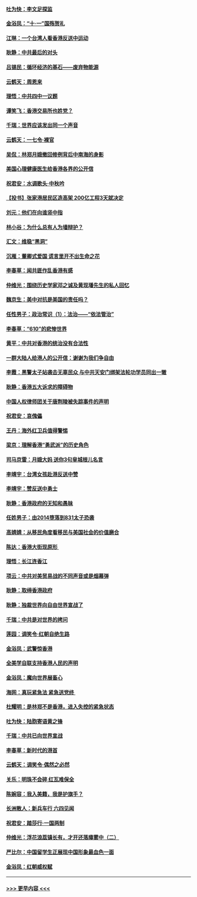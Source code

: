 #### [吐为快：李文足探监](../pages/nsc993/n11509622.md?t=09091811) 
#### [金浴凤：“十‧一”国殇贺礼](../pages/nsc993/n11509593.md?t=09091811) 
#### [江琳：一个台湾人看香港反送中运动](../pages/nsc993/n11509211.md?t=09091811) 
#### [耿静：中共最后的对头](../pages/nsc993/n11508308.md?t=09091811) 
#### [吕锡民：循环经济的基石——废弃物能源](../pages/nsc993/n11508212.md?t=09091811) 
#### [云鹤天：周恩来](../pages/nsc993/n11508055.md?t=09091811) 
#### [理悟：中共四中一议题](../pages/nsc993/n11507782.md?t=09091811) 
#### [谭笑飞：香港交易所也姓党？](../pages/nsc993/n11507753.md?t=09091811) 
#### [千瑞：世界应该发出同一个声音](../pages/nsc993/n11507290.md?t=09091811) 
#### [云鹤天：一七令‧裸官](../pages/nsc993/n11507177.md?t=09091811) 
#### [吴侃：林郑月娥撤回修例背后中南海的身影](../pages/nsc993/n11506876.md?t=09091811) 
#### [美国心理健康医生给香港各界的公开信](../pages/nsc993/n11506809.md?t=09091811) 
#### [祝君安：水调歌头‧中秋吟](../pages/nsc993/n11506758.md?t=09091811) 
#### [【投书】张家港居民区造高架 200亿工程3天就决定](../pages/nsc993/n11506682.md?t=09091811) 
#### [刘元：他们在向谁竖中指](../pages/nsc993/n11505384.md?t=09091811) 
#### [林小谷：为什么总有人为墙辩护？](../pages/nsc993/n11505226.md?t=09091811) 
#### [汇文：维稳“黑洞”](../pages/nsc993/n11504347.md?t=09091811) 
#### [沉雁：董卿式爱国 谎言里开不出生命之花](../pages/nsc993/n11503215.md?t=09091811) 
#### [李春草：闻共匪作乱香港有感](../pages/nsc993/n11503072.md?t=09091811) 
#### [仲维光：围绕历史学家邓之诚及黄现璠先生的私人回忆](../pages/nsc993/n11501330.md?t=09091811) 
#### [魏京生：美中对抗是美国的责任吗？](../pages/nsc993/n11500723.md?t=09091811) 
#### [任性男子：政治常识（1）：法治——“依法管治”](../pages/nsc993/n11500791.md?t=09091811) 
#### [李春草：“610”的悲惨世界](../pages/nsc993/n11501141.md?t=09091811) 
#### [黄平：中共对香港的统治没有合法性](../pages/nsc993/n11499473.md?t=09091811) 
#### [一群大陆人给港人的公开信：谢谢为我们争自由](../pages/nsc993/n11500402.md?t=09091811) 
#### [李霞：黑警太子站袭击无辜民众 与中共天安门绑架法轮功学员同出一辙](../pages/nsc993/n11499805.md?t=09091811) 
#### [耿静：香港五大诉求的障碍物](../pages/nsc993/n11497578.md?t=09091811) 
#### [中国人权律师团关于唐荆陵被失踪事件的声明](../pages/nsc993/n11500014.md?t=09091811) 
#### [祝君安：哀傀儡](../pages/nsc993/n11499776.md?t=09091811) 
#### [王丹：海外红卫兵值得警惕](../pages/nsc993/n11498138.md?t=09091811) 
#### [梁京：理解香港“勇武派”的历史角色](../pages/nsc993/n11498006.md?t=09091811) 
#### [司马京雷：月娥大妈  送你3句皇城根儿名言](../pages/nsc993/n11497885.md?t=09091811) 
#### [李靖宇：台湾女孩赴港反送中赞](../pages/nsc993/n11497721.md?t=09091811) 
#### [李靖宇：赞反送中勇士](../pages/nsc993/n11497452.md?t=09091811) 
#### [耿静：香港政府的无知和愚昧](../pages/nsc993/n11494238.md?t=09091811) 
#### [任姓男子：由2014堕落到831太子恐袭](../pages/nsc993/n11496683.md?t=09091811) 
#### [高婧婧：从移民角度看移民与美国社会的价值磨合](../pages/nsc993/n11495757.md?t=09091811) 
#### [陈达：香港大街现原形 ](../pages/nsc993/n11495441.md?t=09091811) 
#### [理悟：长江连香江](../pages/nsc993/n11495377.md?t=09091811) 
#### [项云：中共对美贸易战的不同声音或是烟幕弹](../pages/nsc993/n11494929.md?t=09091811) 
#### [耿静：取缔香港政府](../pages/nsc993/n11494218.md?t=09091811) 
#### [耿静：独裁世界向自由世界宣战了](../pages/nsc993/n11494190.md?t=09091811) 
#### [千瑞：中共是对世界的拷问](../pages/nsc993/n11493021.md?t=09091811) 
#### [莲园：调笑令‧红朝自绝生路](../pages/nsc993/n11493011.md?t=09091811) 
#### [金浴凤：武警惊香港](../pages/nsc993/n11492994.md?t=09091811) 
#### [全美学自联支持香港人民的声明](../pages/nsc993/n11492630.md?t=09091811) 
#### [金浴凤：魔向世界展畜心](../pages/nsc993/n11492599.md?t=09091811) 
#### [海网：真玩紧急法 紧急送党终 ](../pages/nsc993/n11492535.md?t=09091811) 
#### [杜耀明：是林郑不是香港，进入失控的紧急状态](../pages/nsc993/n11491420.md?t=09091811) 
#### [吐为快：陆胞寄语黄之锋](../pages/nsc993/n11491117.md?t=09091811) 
#### [千瑞：中共已向世界宣战](../pages/nsc993/n11490123.md?t=09091811) 
#### [李春草：新时代的港首](../pages/nsc993/n11489864.md?t=09091811) 
#### [云鹤天：调笑令·偶然之必然](../pages/nsc993/n11489701.md?t=09091811) 
#### [关乐：明珠不会碎 红瓦难保全](../pages/nsc993/n11489647.md?t=09091811) 
#### [陈婉容：我入美籍，我是护旗手？](../pages/nsc993/n11487908.md?t=09091811) 
#### [长洲散人：新兵车行 六四见闻](../pages/nsc993/n11487729.md?t=09091811) 
#### [祝君安：踏莎行‧一国两制](../pages/nsc993/n11487699.md?t=09091811) 
#### [仲维光：浮花浪蕊镇长有，才开还落瘴雾中（二）](../pages/nsc993/n11483286.md?t=09091811) 
#### [严比尔：中国留学生正展现中国形象最血色一面](../pages/nsc993/n11485145.md?t=09091811) 
#### [金浴凤：红朝威权赋](../pages/nsc993/n11485191.md?t=09091811) 

----
#### [ >>> 更早内容 <<< ](../indexes/nsc993-earlier.md)
